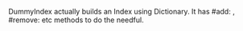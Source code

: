 DummyIndex actually builds an Index using Dictionary. It has #add: , #remove: etc methods to do the needful.